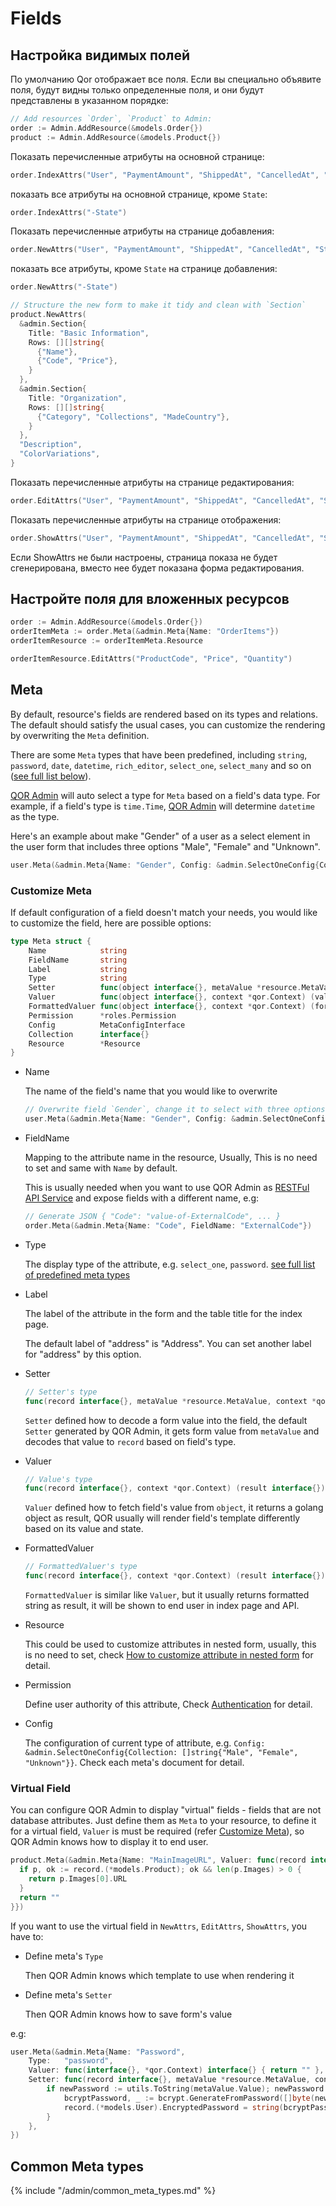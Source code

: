 # Fields

## Настройка видимых полей

По умолчанию Qor отображает все поля. Если вы специально объявите поля, будут видны только определенные поля, и они будут представлены в указанном порядке:
```go
// Add resources `Order`, `Product` to Admin:
order := Admin.AddResource(&models.Order{})
product := Admin.AddResource(&models.Product{})
```
Показать перечисленные атрибуты на основной странице:
```go
order.IndexAttrs("User", "PaymentAmount", "ShippedAt", "CancelledAt", "State", "ShippingAddress")
```
показать все атрибуты на основной странице, кроме `State`:
```go
order.IndexAttrs("-State")
```
Показать перечисленные атрибуты на странице добавления:
```go
order.NewAttrs("User", "PaymentAmount", "ShippedAt", "CancelledAt", "State", "ShippingAddress")
```
показать все атрибуты, кроме `State` на странице добавления:
```go
order.NewAttrs("-State")
```

```go
// Structure the new form to make it tidy and clean with `Section`
product.NewAttrs(
  &admin.Section{
    Title: "Basic Information",
    Rows: [][]string{
      {"Name"},
      {"Code", "Price"},
    }
  },
  &admin.Section{
    Title: "Organization",
    Rows: [][]string{
      {"Category", "Collections", "MadeCountry"},
    }
  },
  "Description",
  "ColorVariations",
}
```
Показать перечисленные атрибуты на странице редактирования:
```go
order.EditAttrs("User", "PaymentAmount", "ShippedAt", "CancelledAt", "State", "ShippingAddress")
```
Показать перечисленные атрибуты на странице отображения:
```go
order.ShowAttrs("User", "PaymentAmount", "ShippedAt", "CancelledAt", "State", "ShippingAddress")
```
Если ShowAttrs не были настроены, страница показа не будет сгенерирована, вместо нее будет показана форма редактирования.

## Настройте поля для вложенных ресурсов

```go
order := Admin.AddResource(&models.Order{})
orderItemMeta := order.Meta(&admin.Meta{Name: "OrderItems"})
orderItemResource := orderItemMeta.Resource

orderItemResource.EditAttrs("ProductCode", "Price", "Quantity")
```

## Meta

By default, resource's fields are rendered based on its types and relations. The default should satisfy the usual cases, you can customize the rendering by overwriting the `Meta` definition.

There are some `Meta` types that have been predefined, including `string`, `password`, `date`, `datetime`, `rich_editor`, `select_one`, `select_many` and so on ([see full list below](#predefined-meta-types)).

[QOR Admin](../admin/README.md) will auto select a type for `Meta` based on a field's data type. For example, if a field's type is `time.Time`, [QOR Admin](../admin/README.md) will determine `datetime` as the type.

Here's an example about make "Gender" of a user as a select element in the user form that includes three options "Male", "Female" and "Unknown".

```go
user.Meta(&admin.Meta{Name: "Gender", Config: &admin.SelectOneConfig{Collection: []string{"Male", "Female", "Unknown"}}})
```

### Customize Meta

If default configuration of a field doesn't match your needs, you would like to customize the field, here are possible options:

```go
type Meta struct {
    Name            string
    FieldName       string
    Label           string
    Type            string
    Setter          func(object interface{}, metaValue *resource.MetaValue, context *qor.Context)
    Valuer          func(object interface{}, context *qor.Context) (value interface{})
    FormattedValuer func(object interface{}, context *qor.Context) (formattedValue interface{})
    Permission      *roles.Permission
    Config          MetaConfigInterface
    Collection      interface{}
    Resource        *Resource
}
```

* Name

  The name of the field's name that you would like to overwrite

  ```go
  // Overwrite field `Gender`, change it to select with three options from default input box
  user.Meta(&admin.Meta{Name: "Gender", Config: &admin.SelectOneConfig{Collection: []string{"Male", "Female", "Unknown"}}})
  ```

* FieldName

  Mapping to the attribute name in the resource, Usually, This is no need to set and same with `Name` by default.

  This is usually needed when you want to use QOR Admin as [RESTFul API Service](../admin/restful_api.md) and expose fields with a different name, e.g:

  ```go
  // Generate JSON { "Code": "value-of-ExternalCode", ... }
  order.Meta(&admin.Meta{Name: "Code", FieldName: "ExternalCode"})
  ```

* Type

  The display type of the attribute, e.g. `select_one`, `password`. [see full list of predefined meta types](#predefined-meta-types)

* Label

  The label of the attribute in the form and the table title for the index page.

  The default label of "address" is "Address". You can set another label for "address" by this option.

* Setter

  ```go
  // Setter's type
  func(record interface{}, metaValue *resource.MetaValue, context *qor.Context)
  ```

  `Setter` defined how to decode a form value into the field, the default `Setter` generated by QOR Admin, it gets form value from `metaValue` and decodes that value to `record` based on field's type.

* <a id="valuer"></a>Valuer

  ```go
  // Value's type
  func(record interface{}, context *qor.Context) (result interface{})
  ```

  `Valuer` defined how to fetch field's value from `object`, it returns a golang object as result, QOR usually will render field's template differently based on its value and state.

* FormattedValuer

  ```go
  // FormattedValuer's type
  func(record interface{}, context *qor.Context) (result interface{})
  ```

  `FormattedValuer` is similar like `Valuer`, but it usually returns formatted string as result, it will be shown to end user in index page and API.

* Resource

  This could be used to customize attributes in nested form, usually, this is no need to set, check [How to customize attribute in nested form](../metas/collection-edit.md) for detail.

* Permission

  Define user authority of this attribute, Check [Authentication](/admin/authentication.md#authorization-for-fields) for detail.

* Config

  The configuration of current type of attribute, e.g. `Config: &admin.SelectOneConfig{Collection: []string{"Male", "Female", "Unknown"}}`. Check each meta's document for detail.

### Virtual Field

You can configure QOR Admin to display "virtual" fields - fields that are not database attributes. Just define them as `Meta` to your resource, to define it for a virtual field, `Valuer` is must be required (refer [Customize Meta](#customize-meta)), so QOR Admin knows how to display it to end user.

```go
product.Meta(&admin.Meta{Name: "MainImageURL", Valuer: func(record interface{}, context *qor.Context) interface{} {
  if p, ok := record.(*models.Product); ok && len(p.Images) > 0 {
    return p.Images[0].URL
  }
  return ""
}})
```

If you want to use the virtual field in `NewAttrs`, `EditAttrs`, `ShowAttrs`, you have to:

* Define meta's `Type`

  Then QOR Admin knows which template to use when rendering it

* Define meta's `Setter`

  Then QOR Admin knows how to save form's value

e.g:

```go
user.Meta(&admin.Meta{Name: "Password",
    Type:   "password",
    Valuer: func(interface{}, *qor.Context) interface{} { return "" },
    Setter: func(record interface{}, metaValue *resource.MetaValue, context *qor.Context) {
        if newPassword := utils.ToString(metaValue.Value); newPassword != "" {
            bcryptPassword, _ := bcrypt.GenerateFromPassword([]byte(newPassword), bcrypt.DefaultCost)
            record.(*models.User).EncryptedPassword = string(bcryptPassword)
        }
    },
})
```

## Common Meta types

{% include "/admin/common_meta_types.md" %}

